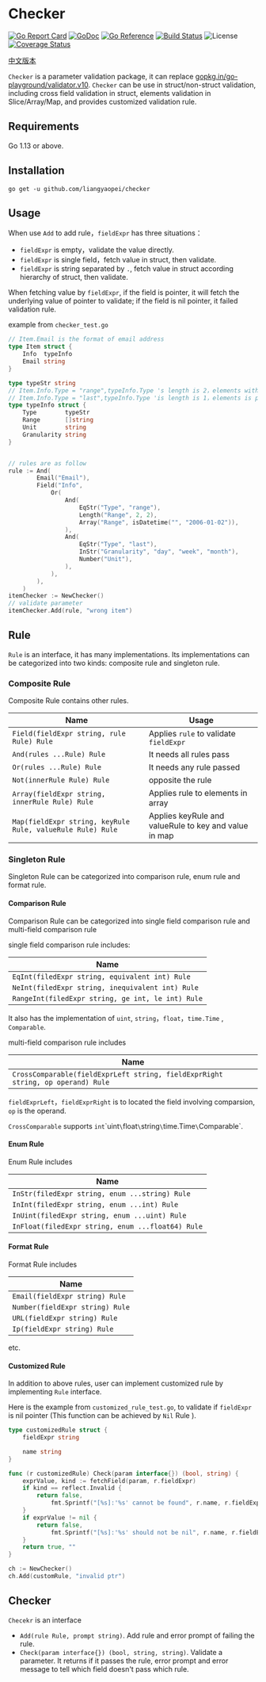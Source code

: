 # Checker
[![Go Report Card](https://goreportcard.com/badge/github.com/liangyaopei/checker)](https://goreportcard.com/report/github.com/liangyaopei/checker)
[![GoDoc](https://godoc.org/github.com/liangyaopei/checker?status.svg)](http://godoc.org/github.com/liangyaopei/checker)
[![Go Reference](https://pkg.go.dev/badge/github.com/liangyaopei/checker.svg)](https://pkg.go.dev/github.com/liangyaopei/checker)
[![Build Status](https://travis-ci.com/liangyaopei/checker.svg?branch=master)](https://travis-ci.com/liangyaopei/checker)
![License](https://img.shields.io/dub/l/vibe-d.svg)
[![Coverage Status](https://coveralls.io/repos/github/liangyaopei/checker/badge.svg?branch=master)](https://coveralls.io/github/liangyaopei/checker?branch=master)

[中文版本](README_zh.md)

`Checker` is a parameter validation package, it can replace [gopkg.in/go-playground/validator.v10](https://godoc.org/gopkg.in/go-playground/validator.v10). `Checker` can be use in struct/non-struct validation, including cross field validation in struct, elements validation in Slice/Array/Map, and provides customized validation rule.

## Requirements

Go 1.13 or above.

## Installation

```
go get -u github.com/liangyaopei/checker
```



## Usage

When use `Add` to add rule，`fieldExpr` has three situations：
- `fieldExpr` is empty，validate the value directly.
- `fieldExpr` is single field，fetch value in struct, then validate.
- `fieldExpr` is string separated by `.`, fetch value in struct according hierarchy of struct, then validate.

When fetching value by `fieldExpr`, if the field is pointer, it will fetch the underlying value of pointer
to validate; if the field is nil pointer, it failed validation rule. 

example from `checker_test.go`
```go
// Item.Email is the format of email address
type Item struct {
	Info  typeInfo
	Email string
}

type typeStr string
// Item.Info.Type = "range",typeInfo.Type 's length is 2，elements with format of "2006-01-02"
// Item.Info.Type = "last",typeInfo.Type 'is length is 1，elements is positive integer，Granularity is one of day/week/month
type typeInfo struct {
	Type        typeStr
	Range       []string
	Unit        string
	Granularity string
}


// rules are as follow
rule := And(
		Email("Email"),
		Field("Info",
			Or(
				And(
					EqStr("Type", "range"),
					Length("Range", 2, 2),
					Array("Range", isDatetime("", "2006-01-02")),
				),
				And(
					EqStr("Type", "last"),
					InStr("Granularity", "day", "week", "month"),
					Number("Unit"),
				),
			),
		),
	)
itemChecker := NewChecker()
// validate parameter
itemChecker.Add(rule, "wrong item")
```

## Rule
`Rule` is an interface, it has many implementations. Its implementations can be categorized into
two kinds: composite rule and singleton rule.

### Composite Rule

Composite Rule contains other rules.

| Name                                                       | Usage                                                 |
| ---------------------------------------------------------- | ----------------------------------------------------- |
| `Field(fieldExpr string, rule Rule) Rule`                  | Applies `rule` to validate `fieldExpr`                |
| `And(rules ...Rule) Rule`                                  | It needs all rules pass                               |
| `Or(rules ...Rule) Rule`                                   | It needs any rule passed                              |
| `Not(innerRule Rule) Rule`                                 | opposite the rule                                     |
| `Array(fieldExpr string, innerRule Rule) Rule`             | Applies rule to elements in array                     |
| `Map(fieldExpr string, keyRule Rule, valueRule Rule) Rule` | Applies keyRule and valueRule to key and value in map |



### Singleton Rule

Singleton Rule can  be categorized into comparison rule, enum rule and format rule.

#### Comparison Rule


Comparison Rule can be categorized into single field comparison rule and multi-field comparison rule



single field comparison rule includes:

| Name                                              |
| ------------------------------------------------- |
| `EqInt(filedExpr string, equivalent int) Rule`    |
| `NeInt(filedExpr string, inequivalent int) Rule`  |
| `RangeInt(filedExpr string, ge int, le int) Rule` |


It also has the implementation of `uint`, `string`，`float`，`time.Time` , `Comparable`.



multi-field comparison rule includes 

| Name                                                         |
| ------------------------------------------------------------ |
| `CrossComparable(fieldExprLeft string, fieldExprRight string, op operand) Rule` |


`fieldExprLeft`，`fieldExprRight` is to located the field involving comparsion, `op` is the operand.

`CrossComparable` supports `int`\`uint`\`float`\`string`\`time.Time`\`Comparable`.

####  Enum Rule

Enum Rule includes

| Name                                              |
| ------------------------------------------------- |
| `InStr(filedExpr string, enum ...string) Rule`    |
| `InInt(filedExpr string, enum ...int) Rule`       |
| `InUint(filedExpr string, enum ...uint) Rule`     |
| `InFloat(filedExpr string, enum ...float64) Rule` |



#### Format Rule

Format Rule includes

| Name                            |
| ------------------------------- |
| `Email(fieldExpr string) Rule`  |
| `Number(fieldExpr string) Rule` |
| `URL(fieldExpr string) Rule`    |
| `Ip(fieldExpr string) Rule`     |

etc.



#### Customized Rule


In addition to above rules, user can implement customized rule by implementing `Rule` interface.


Here is the example from `customized_rule_test.go`, to validate if `fieldExpr` is nil pointer (This function can be achieved by `Nil` Rule ). 

```go
type customizedRule struct {
	fieldExpr string

	name string
}

func (r customizedRule) Check(param interface{}) (bool, string) {
	exprValue, kind := fetchField(param, r.fieldExpr)
	if kind == reflect.Invalid {
		return false,
			fmt.Sprintf("[%s]:'%s' cannot be found", r.name, r.fieldExpr)
	}
	if exprValue != nil {
		return false,
			fmt.Sprintf("[%s]:'%s' should not be nil", r.name, r.fieldExpr)
	}
	return true, ""
}

ch := NewChecker()
ch.Add(customRule, "invalid ptr")
```



## Checker


`Checekr` is an interface

- `Add(rule Rule, prompt string)`. Add rule and error prompt of failing the rule.
- `Check(param interface{}) (bool, string, string)`. Validate a parameter. It returns if it passes the rule, error prompt and error message to tell which field doesn't pass which rule.